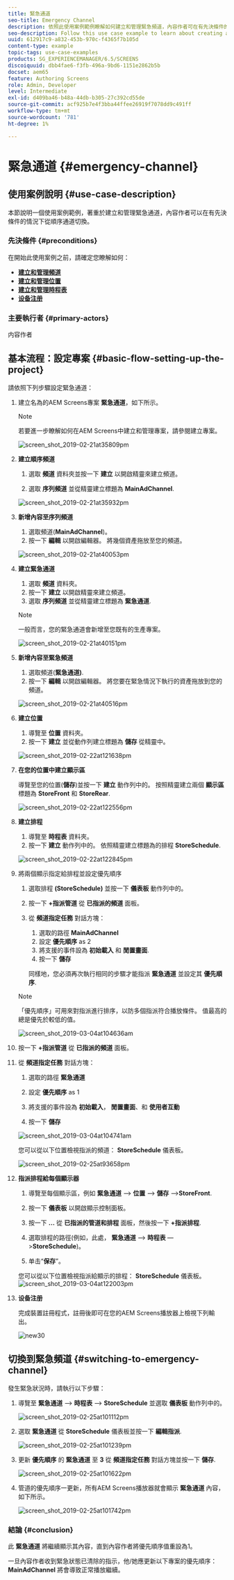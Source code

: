 ```yaml
---
title: 緊急通道
seo-title: Emergency Channel
description: 依照此使用案例範例瞭解如何建立和管理緊急頻道，內容作者可在有先決條件的情況下從序列頻道切換。
seo-description: Follow this use case example to learn about creating and managing an emergency channel that the content author can switch from a sequence channel in case of a precondition.
uuid: 612917c9-a832-453b-970c-f4365f7b105d
content-type: example
topic-tags: use-case-examples
products: SG_EXPERIENCEMANAGER/6.5/SCREENS
discoiquuid: dbb4fae6-f3fb-496a-9bd6-1151e2862b5b
docset: aem65
feature: Authoring Screens
role: Admin, Developer
level: Intermediate
exl-id: d409ba46-b48a-44db-b305-27c392cd55de
source-git-commit: acf925b7e4f3bba44ffee26919f7078dd9c491ff
workflow-type: tm+mt
source-wordcount: '781'
ht-degree: 1%

---
```


# 緊急通道 {#emergency-channel}

## 使用案例說明 {#use-case-description}

本節說明一個使用案例範例，著重於建立和管理緊急通道，內容作者可以在有先決條件的情況下從順序通道切換。

### 先決條件 {#preconditions}

在開始此使用案例之前，請確定您瞭解如何：

* **[建立和管理頻道](managing-channels.md)**
* **[建立和管理位置](managing-locations.md)**
* **[建立和管理時程表](managing-schedules.md)**
* **[设备注册](device-registration.md)**

### 主要執行者 {#primary-actors}

内容作者

## 基本流程：設定專案 {#basic-flow-setting-up-the-project}

請依照下列步驟設定緊急通道：

1. 建立名為的AEM Screens專案 **緊急通道**，如下所示。

   >[!NOTE]
   >若要進一步瞭解如何在AEM Screens中建立和管理專案，請參閱建立專案。

   ![screen_shot_2019-02-21at35809pm](assets/screen_shot_2019-02-21at35809pm.png)

1. **建立順序頻道**

   1. 選取 **頻道** 資料夾並按一下 **建立** 以開啟精靈來建立頻道。

   1. 選取 **序列頻道** 並從精靈建立標題為 **MainAdChannel**.

   ![screen_shot_2019-02-21at35932pm](assets/screen_shot_2019-02-21at35932pm.png)

1. **新增內容至序列頻道**

   1. 選取頻道(**MainAdChannel**)。
   1. 按一下 **編輯** 以開啟編輯器。 將幾個資產拖放至您的頻道。

   ![screen_shot_2019-02-21at40053pm](assets/screen_shot_2019-02-21at40053pm.png)

1. **建立緊急通道**

   1. 選取 **頻道** 資料夾。
   1. 按一下 **建立** 以開啟精靈來建立頻道。
   1. 選取 **序列頻道** 並從精靈建立標題為 **緊急通道**.

   >[!NOTE]
   >
   >一般而言，您的緊急通道會新增至您既有的生產專案。

   ![screen_shot_2019-02-21at40151pm](assets/screen_shot_2019-02-21at40151pm.png)

1. **新增內容至緊急頻道**

   1. 選取頻道(**緊急通道)**.
   1. 按一下 **編輯** 以開啟編輯器。 將您要在緊急情況下執行的資產拖放到您的頻道。

   ![screen_shot_2019-02-21at40516pm](assets/screen_shot_2019-02-21at40516pm.png)

1. **建立位置**

   1. 導覽至 **位置** 資料夾。
   1. 按一下 **建立** 並從動作列建立標題為 **儲存** 從精靈中。

   ![screen_shot_2019-02-22at121638pm](assets/screen_shot_2019-02-22at121638pm.png)

1. **在您的位置中建立顯示區**

   導覽至您的位置(**儲存**)並按一下 **建立** 動作列中的。 按照精靈建立兩個 **顯示區** 標題為 **StoreFront** 和 **StoreRear**.

   ![screen_shot_2019-02-22at122556pm](assets/screen_shot_2019-02-22at122556pm.png)

1. **建立排程**

   1. 導覽至 **時程表** 資料夾。
   1. 按一下 **建立** 動作列中的。 依照精靈建立標題為的排程 **StoreSchedule**.

   ![screen_shot_2019-02-22at122845pm](assets/screen_shot_2019-02-22at122845pm.png)

1. 將兩個顯示指定給排程並設定優先順序

   1. 選取排程 **(StoreSchedule)** 並按一下 **儀表板** 動作列中的。

   1. 按一下 **+指派管道** 從 **已指派的頻道** 面板。

   1. 從 **頻道指定任務** 對話方塊：

      1. 選取的路徑 **MainAdChannel**
      1. 設定 **優先順序** as 2
      1. 將支援的事件設為 **初始載入** 和 **閒置畫面**.
      1. 按一下 **儲存**

      同樣地，您必須再次執行相同的步驟才能指派 **緊急通道** 並設定其 **優先順序**.
   >[!NOTE]
   >
   >「優先順序」可用來對指派進行排序，以防多個指派符合播放條件。 值最高的總是優先於較低的值。

   ![screen_shot_2019-03-04at104636am](assets/screen_shot_2019-03-04at104636am.png)

1. 按一下 **+指派管道** 從 **已指派的頻道** 面板。

1. 從 **頻道指定任務** 對話方塊：

   1. 選取的路徑 **緊急通道**
   1. 設定 **優先順序** as 1

   1. 將支援的事件設為 **初始載入**， **閒置畫面**、和 **使用者互動**

   1. 按一下 **儲存**

   ![screen_shot_2019-03-04at104741am](assets/screen_shot_2019-03-04at104741am.png)

   您可以從以下位置檢視指派的頻道： **StoreSchedule** 儀表板。

   ![screen_shot_2019-02-25at93658pm](assets/screen_shot_2019-02-25at93658pm.png)

1. **指派排程給每個顯示器**

   1. 導覽至每個顯示區，例如 **緊急通道** —> **位置** —> **儲存** —>**StoreFront**.

   1. 按一下 **儀表板** 以開啟顯示控制面板。
   1. 按一下 **...** 從 **已指派的管道和排程** 面板，然後按一下 **+指派排程**.

   1. 選取排程的路徑(例如，此處， **緊急通道** —> **時程表** —>**StoreSchedule**)。

   1. 单击“**保存**”。

   您可以從以下位置檢視指派給顯示的排程： **StoreSchedule** 儀表板。
   ![screen_shot_2019-03-04at122003pm](assets/screen_shot_2019-03-04at122003pm.png)

1. **设备注册**

   完成裝置註冊程式，註冊後即可在您的AEM Screens播放器上檢視下列輸出。

   ![new30](assets/new30.gif)

## 切換到緊急頻道 {#switching-to-emergency-channel}

發生緊急狀況時，請執行以下步驟：

1. 導覽至 **緊急通道** —> **時程表** —> **StoreSchedule** 並選取 **儀表板** 動作列中的。

   ![screen_shot_2019-02-25at101112pm](assets/screen_shot_2019-02-25at101112pm.png)

1. 選取 **緊急通道** 從 **StoreSchedule** 儀表板並按一下 **編輯指派**.

   ![screen_shot_2019-02-25at101239pm](assets/screen_shot_2019-02-25at101239pm.png)

1. 更新 **優先順序** 的 **緊急通道** 至 **3** 從 **頻道指定任務** 對話方塊並按一下 **儲存**.

   ![screen_shot_2019-02-25at101622pm](assets/screen_shot_2019-02-25at101622pm.png)

1. 管道的優先順序一更新，所有AEM Screens播放器就會顯示 **緊急通道** 內容，如下所示。

   ![screen_shot_2019-02-25at101742pm](assets/screen_shot_2019-02-25at101742pm.png)

### 結論 {#conclusion}

此 **緊急通道** 將繼續顯示其內容，直到內容作者將優先順序值重設為1。

一旦內容作者收到緊急狀態已清除的指示，他/她應更新以下專案的優先順序： **MainAdChannel** 將會導致正常播放繼續。

